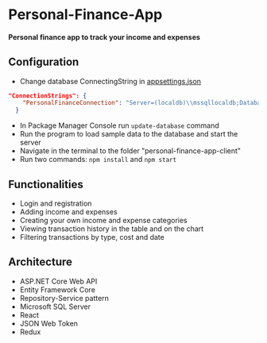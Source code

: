 # Personal-Finance-App
#### Personal finance app to track your income and expenses
## Configuration
* Change database ConnectingString in [appsettings.json](PersonalFinanceApp.API/appsettings.json)
````json
"ConnectionStrings": {
    "PersonalFinanceConnection": "Server=(localdb)\\mssqllocaldb;Database=PersonalFinanceDb;Trusted_Connection=True;MultipleActiveResultSets=true"
  }
````
* In Package Manager Console run `update-database` command
* Run the program to load sample data to the database and start the server
* Navigate in the terminal to the folder "personal-finance-app-client"
* Run two commands: `npm install` and `npm start`
## Functionalities
* Login and registration
* Adding income and expenses
* Creating your own income and expense categories
* Viewing transaction history in the table and on the chart
* Filtering transactions by type, cost and date
## Architecture
* ASP.NET Core Web API
* Entity Framework Core
* Repository-Service pattern
* Microsoft SQL Server
* React
* JSON Web Token
* Redux
